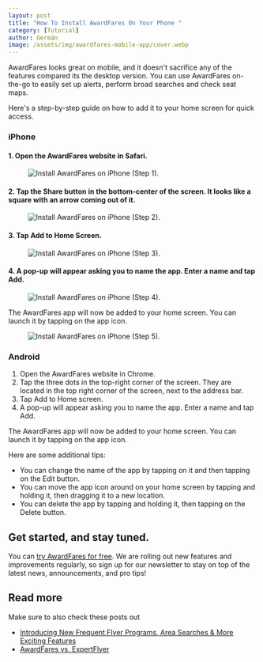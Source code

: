 ```yaml
---
layout: post
title: "How To Install AwardFares On Your Phone "
category: [Tutorial]
author: Germán
image: /assets/img/awardfares-mobile-app/cover.webp
---
```


AwardFares looks great on mobile, and it doesn't sacrifice any of the features compared its the desktop version. You can use AwardFares on-the-go to easily set up alerts, perform broad searches and check seat maps.

Here's a step-by-step guide on how to add it to your home screen for quick access.

### iPhone

#### 1. Open the AwardFares website in Safari.

<figure>
<img src="../assets/img/awardfares-mobile-app/iphone-1.webp" alt="Install AwardFares on iPhone (Step 1)." />
</figure>


#### 2. Tap the Share button in the bottom-center of the screen. It looks like a square with an arrow coming out of it.

<figure>
<img src="../assets/img/awardfares-mobile-app/iphone-2.webp" alt="Install AwardFares on iPhone (Step 2)." />
</figure>


#### 3. Tap Add to Home Screen.

<figure>
<img src="../assets/img/awardfares-mobile-app/iphone-3.webp" alt="Install AwardFares on iPhone (Step 3)." />
</figure>


#### 4. A pop-up will appear asking you to name the app. Enter a name and tap Add.

<figure>
<img src="../assets/img/awardfares-mobile-app/iphone-4.webp" alt="Install AwardFares on iPhone (Step 4)." />
</figure>

The AwardFares app will now be added to your home screen. You can launch it by tapping on the app icon.

<figure>
<img src="../assets/img/awardfares-mobile-app/iphone-5.webp" alt="Install AwardFares on iPhone (Step 5)." />
</figure>


### Android

1. Open the AwardFares website in Chrome.
2. Tap the three dots in the top-right corner of the screen. They are located in the top right corner of the screen, next to the address bar.
3. Tap Add to Home screen.
4. A pop-up will appear asking you to name the app. Enter a name and tap Add.

The AwardFares app will now be added to your home screen. You can launch it by tapping on the app icon.

Here are some additional tips:

* You can change the name of the app by tapping on it and then tapping on the Edit button.
* You can move the app icon around on your home screen by tapping and holding it, then dragging it to a new location.
* You can delete the app by tapping and holding it, then tapping on the Delete button.


## Get started, and stay tuned.

You can [try AwardFares for free](https://awardfares.com/). We are rolling out new features and improvements regularly, so sign up for our newsletter to stay on top of the latest news, announcements, and pro tips!

## Read more

Make sure to also check these posts out

- [Introducing New Frequent Flyer Programs, Area Searches & More Exciting Features
  ](https://blog.awardfares.com/new-programs-and-features/)
- [AwardFares vs. ExpertFlyer](https://blog.awardfares.com/awardfares-vs-expertflyer/)